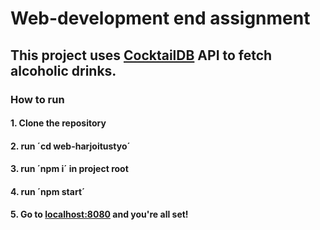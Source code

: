 # Web-development end assignment

## This project uses [CocktailDB](https://www.thecocktaildb.com/api.php) API to fetch alcoholic drinks.

### How to run

#### 1. Clone the repository

#### 2. run ´cd web-harjoitustyo´

#### 3. run ´npm i´ in project root

#### 4. run ´npm start´

#### 5. Go to [localhost:8080](https://localhost:8080) and you're all set!
